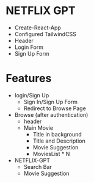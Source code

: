 # NETFLIX GPT

- Create-React-App
- Configured TailwindCSS
- Header
- Login Form
- Sign Up Form

# Features

- login/Sign Up
  - Sign In/Sign Up Form
  - Redirect to Browse Page
- Browse (after authentication)
  - header
  - Main Movie
    - Title in background
    - Title and Description
    - Movie Suggestion
    - MoviesList * N
- NETFLIX-GPT
  - Search Bar
  - Movie Suggestion